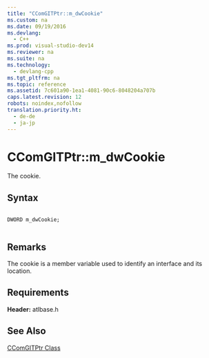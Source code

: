 ```yaml
---
title: "CComGITPtr::m_dwCookie"
ms.custom: na
ms.date: 09/19/2016
ms.devlang: 
  - C++
ms.prod: visual-studio-dev14
ms.reviewer: na
ms.suite: na
ms.technology: 
  - devlang-cpp
ms.tgt_pltfrm: na
ms.topic: reference
ms.assetid: 7c601a90-1ea1-4081-90c6-8048204a707b
caps.latest.revision: 12
robots: noindex,nofollow
translation.priority.ht: 
  - de-de
  - ja-jp
---
```

# CComGITPtr::m_dwCookie
The cookie.  
  
## Syntax  
  
```  
  
DWORD m_dwCookie;  
  
```  
  
## Remarks  
 The cookie is a member variable used to identify an interface and its location.  
  
## Requirements  
 **Header:** atlbase.h  
  
## See Also  
 [CComGITPtr Class](../vs140/CComGITPtr-Class.md)